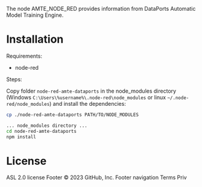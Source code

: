 The node AMTE_NODE_RED provides information from DataPorts Automatic Model Training Engine.

# Installation

Requirements:

- node-red

Steps:

Copy folder `node-red-amte-dataports` in the node_modules directory (Windows `C:\Users\%username%\.node-red\node_modules` or linux `~/.node-red/node_modules`) and install the dependencies:

```sh
cp ./node-red-amte-dataports PATH/TO/NODE_MODULES
```

```sh
... node_modules directory ...
cd node-red-amte-dataports
npm install
```

# License

ASL 2.0 license
Footer
© 2023 GitHub, Inc.
Footer navigation
Terms
Priv